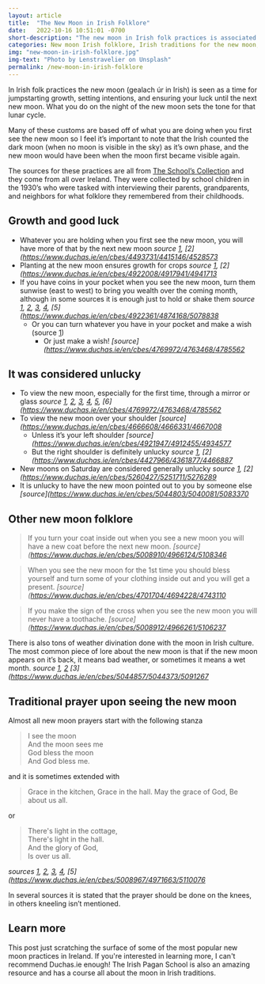```yaml
---
layout: article
title:  "The New Moon in Irish Folklore"
date:   2022-10-16 10:51:01 -0700
short-description: "The new moon in Irish folk practices is associated with many customs for gaining luck, setting intentions, and starting growth for the lunar cycle."
categories: New moon Irish folklore, Irish traditions for the new moon, Celtic beliefs about the new moon, New moon customs in Ireland, Irish mythology and the new moon, New moon rituals in Irish culture, Lunar folklore in Ireland, Irish superstitions about the new moon, New moon legends in Celtic folklore, New moon symbolism in Irish tradition, Irish folktales about the new moon, Lunar cycles in Irish folklore, Moon-related customs in Ireland, New moon stories from Ireland, Irish lunar traditions, Celestial beliefs in Irish culture, Irish moon phases and mythology, Lunar significance in Celtic heritage, New moon legends and myths, New moon practices in Irish history
img: "new-moon-in-irish-folklore.jpg"
img-text: "Photo by Lenstravelier on Unsplash"
permalink: /new-moon-in-irish-folklore
---
```


In Irish folk practices the new moon (gealach úr in Irish) is seen as a time for jumpstarting growth, setting intentions, and ensuring your luck until the next new moon. What you do on the night of the new moon sets the tone for that lunar cycle. 

Many of these customs are based off of what you are doing when you first see the new moon so I feel it’s important to note that the Irish counted the dark moon (when no moon is visible in the sky) as it’s own phase, and the new moon would have been when the moon first became visible again.

The sources for these practices are all from [The School’s Collection](https://www.duchas.ie/en/cbes) and they come from all over Ireland. They were collected by school children in the 1930’s who were tasked with interviewing their parents, grandparents, and neighbors for what folklore they remembered from their childhoods.


## Growth and good luck

- Whatever you are holding when you first see the new moon, you will have more of that by the next new moon <cite>source [1](https://www.duchas.ie/en/cbes/4481744/4408474/4481359), [2](https://www.duchas.ie/en/cbes/4493731/4415146/4528573</cite>
- Planting at the new moon ensures growth for crops <cite>source [1](https://www.duchas.ie/en/cbes/4922008/4917940/4941702), [2](https://www.duchas.ie/en/cbes/4922008/4917941/4941713</cite>
- If you have coins in your pocket when you see the new moon, turn them sunwise (east to west) to bring you wealth over the coming month, although in some sources it is enough just to hold or shake them <cite>source [1](https://www.duchas.ie/en/cbes/5044631/5027705/5143754), [2](https://www.duchas.ie/en/cbes/5008910/4966124/5108346), [3](https://www.duchas.ie/en/cbes/5008912/4966261/5106237), [4](https://www.duchas.ie/en/cbes/5236081/5229606), [5](https://www.duchas.ie/en/cbes/4922361/4874168/5078838</cite>
    - Or you can turn whatever you have in your pocket and make a wish (source [1](https://www.duchas.ie/en/cbes/5044803/5040106/5083496))
        - Or just make a wish! <cite>[source](https://www.duchas.ie/en/cbes/4769972/4763468/4785562</cite>


## It was considered unlucky

- To view the new moon, especially for the first time, through a mirror or glass <cite>source [1](https://www.duchas.ie/en/cbes/5044631/5027705/5143754), [2](https://www.duchas.ie/en/cbes/5008910/4966124/5108346), [3](https://www.duchas.ie/en/cbes/5044803/5040106/5083496), [4](https://www.duchas.ie/en/cbes/5008912/4966261/5106237), [5](https://www.duchas.ie/en/cbes/5236081/5229606), [6](https://www.duchas.ie/en/cbes/4769972/4763468/4785562</cite>
- To view the new moon over your shoulder <cite>[source](https://www.duchas.ie/en/cbes/4666608/4666331/4667008</cite>
    - Unless it’s your left shoulder <cite>[source](https://www.duchas.ie/en/cbes/4921947/4912455/4934577</cite>
    - But the right shoulder is definitely unlucky <cite>source [1](https://www.duchas.ie/en/cbes/5008865/4962195/5078749), [2](https://www.duchas.ie/en/cbes/4427966/4361877/4466887</cite>
- New moons on Saturday are considered generally unlucky <cite>source [1](https://www.duchas.ie/en/cbes/4921794/4907660/5179046), [2](https://www.duchas.ie/en/cbes/5260427/5251711/5276289</cite>
- It is unlucky to have the new moon pointed out to you by someone else <cite>[source](https://www.duchas.ie/en/cbes/5044803/5040081/5083370</cite>



## Other new moon folklore

> If you turn your coat inside out when you see a new moon you will have a new coat before the next new moon.
<cite>[source](https://www.duchas.ie/en/cbes/5008910/4966124/5108346</cite>

> When you see the new moon for the 1st time you should bless yourself and turn some of your clothing inside out and you will get a present.
<cite>[source](https://www.duchas.ie/en/cbes/4701704/4694228/4743110</cite>

> If you make the sign of the cross when you see the new moon you will never have a toothache. 
<cite>[source](https://www.duchas.ie/en/cbes/5008912/4966261/5106237</cite>


There is also tons of weather divination done with the moon in Irish culture. The most common piece of lore about the new moon is that if the new moon appears on it’s back, it means bad weather, or sometimes it means a wet month. 
<cite>source [1](https://www.duchas.ie/en/cbes/4701704/4694228/4743110), [2](https://www.duchas.ie/en/cbes/4921794/4907660/5179046) [3](https://www.duchas.ie/en/cbes/5044857/5044373/5091267</cite>


## Traditional prayer upon seeing the new moon

Almost all new moon prayers start with the following stanza

> I see the moon  
And the moon sees me  
God bless the moon  
And God bless me.

and it is sometimes extended with

> Grace in the kitchen, 
Grace in the hall.
May the grace of God,
Be about us all.

or

> There's light in the cottage,  
There's light in the hall.  
And the glory of God,  
Is over us all.

<cite>sources [1](https://www.duchas.ie/en/cbes/5070837/5069024/5099891), [2](https://www.duchas.ie/en/cbes/4723854/4719338/4759433), [3](https://www.duchas.ie/en/cbes/5162185/5162013/5191521), [4](https://www.duchas.ie/en/cbes/5044857/5044373/5091267), [5](https://www.duchas.ie/en/cbes/5008967/4971663/5110076</cite>

In several sources it is stated that the prayer should be done on the knees, in others kneeling isn’t mentioned.


## Learn more
This post just scratching the surface of some of the most popular new moon practices in Ireland. If you're interested in learning more, I can't recommend Duchas.ie enough! The Irish Pagan School is also an amazing resource and has a course all about the moon in Irish traditions.
